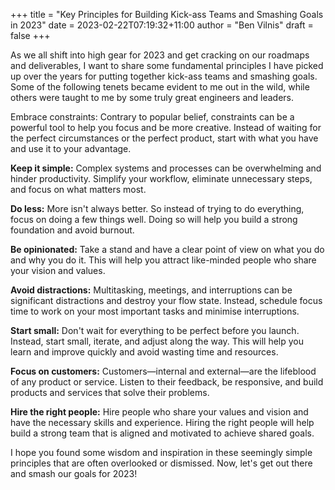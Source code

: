 +++
title = "Key Principles for Building Kick-ass Teams and Smashing Goals in 2023"
date = 2023-02-22T07:19:32+11:00
author = "Ben Vilnis"
draft = false
+++

As we all shift into high gear for 2023 and get cracking on our roadmaps and deliverables, I want to share some fundamental principles I have picked up over the years for putting together kick-ass teams and smashing goals. Some of the following tenets became evident to me out in the wild, while others were taught to me by some truly great engineers and leaders.

Embrace constraints: Contrary to popular belief, constraints can be a powerful tool to help you focus and be more creative. Instead of waiting for the perfect circumstances or the perfect product, start with what you have and use it to your advantage.

**Keep it simple:** Complex systems and processes can be overwhelming and hinder productivity. Simplify your workflow, eliminate unnecessary steps, and focus on what matters most.

**Do less:** More isn't always better. So instead of trying to do everything, focus on doing a few things well. Doing so will help you build a strong foundation and avoid burnout.

**Be opinionated:** Take a stand and have a clear point of view on what you do and why you do it. This will help you attract like-minded people who share your vision and values.

**Avoid distractions:** Multitasking, meetings, and interruptions can be significant distractions and destroy your flow state. Instead, schedule focus time to work on your most important tasks and minimise interruptions.

**Start small:** Don't wait for everything to be perfect before you launch. Instead, start small, iterate, and adjust along the way. This will help you learn and improve quickly and avoid wasting time and resources.

**Focus on customers:** Customers—internal and external—are the lifeblood of any product or service. Listen to their feedback, be responsive, and build products and services that solve their problems.

**Hire the right people:** Hire people who share your values and vision and have the necessary skills and experience. Hiring the right people will help build a strong team that is aligned and motivated to achieve shared goals.

I hope you found some wisdom and inspiration in these seemingly simple principles that are often overlooked or dismissed. Now, let's get out there and smash our goals for 2023!